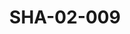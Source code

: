 ---
pid: SHA-02-009
title: SHA-02-009
language: 'en '
collection: Sharhabil Ahmed
original_label: 
rights: Sharhabil Ahmed
location_of_original: Sharhabil Ahmed
photographer_or_studio: 
scanned_from: photograph 12.2 by 16.4
_date: '1962'
location: Eritrea, Asmara
description: Crowd in front of Cinema Empire
additional_notes: Sharhabil Ahmed concert held there
permission_display: 'yes'
on_server: 'yes'
on_website: 'yes'
permalink: "/archive/en/sha-02-009.html"
layout: photo-page
---